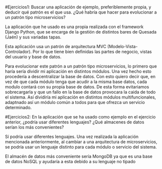 #Ejercicios1: Buscar una aplicación de ejemplo, preferiblemente propia, y deducir qué patrón es el que usa. ¿Qué habría que hacer para evolucionar a un patrón tipo microservicios?

La aplicación que he usado es una propia realizada con el framework Django Python, que se encarga de la gestión de distintos bares de Quesada (Jaén) y sus variadas tapas. 

Esta aplicación usa un patrón de arquitectura MVC (Modelo-Vista-Controlador). Por lo que tiene bien definidas las partes de negocio, vistas del usuario y base de datos. 

Para evolucionar este patrón a un patrón tipo microservicios, lo primero que haría sería dividir mi aplicación en distintos módulos. Una vez hecho esto procedería a descentralizar la base de datos. Con esto quiero decir que, en vez de que cada módulo tenga que acudir a la misma base datos, cada modulo contará con su propia base de datos. De esta forma evitariamos sobrecargarla y que un fallo en la base de datos provocara la caida de todo el sistema.
Así dividiría mi aplicación en distintos módulos multifuncionales, adaptnado así un módulo común a todos para que ofrezca un servicio determinado.

#Ejercicios2: En la aplicación que se ha usado como ejemplo en el ejercicio anterior, ¿podría usar diferentes lenguajes? ¿Qué almacenes de datos serían los más convenientes?

Sí podría usar diferentes lenguajes. Una vez realizada la aplicación mencionada anteriormente, al cambiar a una arquitectura de microservicios, se podría usar un lenguaje distinto para cada módulo o servicio del sistema.

El almacén de datos más conveniente sería MongoDB ya que es una base de datos NoSQL y ayudaría a esta debido a su lenguaje no tipado
